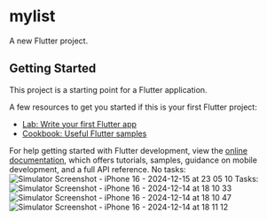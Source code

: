 # mylist

A new Flutter project.

## Getting Started

This project is a starting point for a Flutter application.

A few resources to get you started if this is your first Flutter project:

- [Lab: Write your first Flutter app](https://docs.flutter.dev/get-started/codelab)
- [Cookbook: Useful Flutter samples](https://docs.flutter.dev/cookbook)

For help getting started with Flutter development, view the
[online documentation](https://docs.flutter.dev/), which offers tutorials,
samples, guidance on mobile development, and a full API reference.
No tasks:
![Simulator Screenshot - iPhone 16 - 2024-12-15 at 23 05 10](https://github.com/user-attachments/assets/2f82b3c5-de16-4314-a095-f122254732e7)
Tasks:
![Simulator Screenshot - iPhone 16 - 2024-12-14 at 18 10 33](https://github.com/user-attachments/assets/1c2ba336-da0e-4f5c-a52f-a22b1f888617)
![Simulator Screenshot - iPhone 16 - 2024-12-14 at 18 10 47](https://github.com/user-attachments/assets/b1f36374-c079-4917-8fd9-95106e4867c6)
![Simulator Screenshot - iPhone 16 - 2024-12-14 at 18 11 12](https://github.com/user-attachments/assets/5149ad59-49ed-438d-b691-c79159c471c2)
